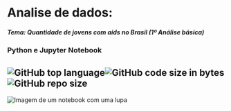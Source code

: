 # Analise de dados:
##### Tema: Quantidade de jovens com aids no Brasil (1º Análise básica)
### Python e Jupyter Notebook
## ![GitHub top language](https://img.shields.io/github/languages/top/jumozaga/Analise-de-daddos)![GitHub code size in bytes](https://img.shields.io/github/languages/code-size/jumozaga/Analise-de-daddos)![GitHub repo size](https://img.shields.io/github/repo-size/jumozaga/Analise-de-daddos)
![Imagem de um notebook com uma lupa](https://miro.medium.com/max/480/1*Bj1lk3h9FKTjTHIpMCVUjw.gif)
